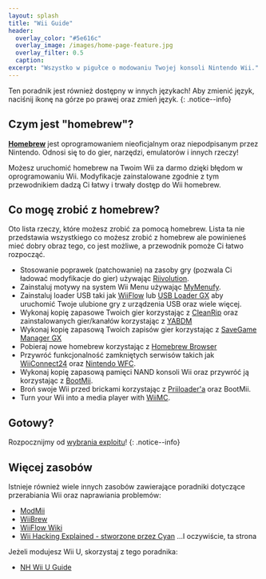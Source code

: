 ```yaml
---
layout: splash
title: "Wii Guide"
header:
  overlay_color: "#5e616c"
  overlay_image: /images/home-page-feature.jpg
  overlay_filter: 0.5
  caption:
excerpt: "Wszystko w pigułce o modowaniu Twojej konsoli Nintendo Wii."
---
```


Ten poradnik jest również dostępny w innych językach! Aby zmienić język, naciśnij ikonę na górze po prawej oraz zmień język.
{: .notice--info}

## Czym jest "homebrew"?

[**Homebrew**](https://en.wikipedia.org/wiki/Homebrew_(video_games)) jest oprogramowaniem nieoficjalnym oraz niepodpisanym przez Nintendo. Odnosi się to do gier, narzędzi, emulatorów i innych rzeczy!

Możesz uruchomić homebrew na Twoim Wii za darmo dzięki błędom w oprogramowaniu Wii. Modyfikacje zainstalowane zgodnie z tym przewodnikiem dadzą Ci łatwy i trwały dostęp do Wii homebrew.

## Co mogę zrobić z homebrew?

Oto lista rzeczy, które możesz zrobić za pomocą homebrew. Lista ta nie przedstawia wszystkiego co możesz zrobić z homebrew ale powinieneś mieć dobry obraz tego, co jest możliwe, a przewodnik pomoże Ci łatwo rozpocząć.

- Stosowanie poprawek (patchowanie) na zasoby gry (pozwala Ci ładować modyfikacje do gier) używając [Riivolution](http://www.wiibrew.org/wiki/Riivolution).
- Zainstaluj motywy na system Wii Menu używając [MyMenufy](themes).
- Zainstaluj loader USB taki jak [WiiFlow](wiiflow) lub [USB Loader GX](usbloadergx) aby uruchomić Twoje ulubione gry z urządzenia USB oraz wiele więcej.
- Wykonaj kopię zapasowe Twoich gier korzystając z [CleanRip](/dump-games) oraz zainstalowanych gier/kanałów korzystając z [YABDM](dump-wads)
- Wykonaj kopię zapasową Twoich zapisów gier korzystając z [SaveGame Manager GX](https://wiidatabase.de/downloads/wii-tools/savegame-manager-gx-beta/)
- Pobieraj nowe homebrew korzystając z [Homebrew Browser](hbb)
- Przywróć funkcjonalność zamkniętych serwisów takich jak [WiiConnect24](riiconnect24) oraz [Nintendo WFC](wiimmfi).
- Wykonaj kopię zapasową pamięci NAND konsoli Wii oraz przywróć ją korzystając z [BootMii](bootmii).
- Broń swoje Wii przed brickami korzystając z [Priiloader'a](priiloader) oraz BootMii.
- Turn your Wii into a media player with [WiiMC](https://oscwii.org/library/app/wiimc-ss).


## Gotowy?

Rozpocznijmy od [wybrania exploitu](get-started)!
{: .notice--info}

## Więcej zasobów

Istnieje również wiele innych zasobów zawierające poradniki dotyczące przerabiania Wii oraz naprawiania problemów:

- [ModMii](https://modmii.github.io/)
- [WiiBrew](https://wiibrew.org/)
- [WiiFlow Wiki](https://sites.google.com/site/wiiflowiki4/)
- [Wii Hacking Explained - stworzone przez Cyan](https://gbatemp.net/threads/wii-hacking-explained.501605/) ...I oczywiście, ta strona

Jeżeli modujesz Wii U, skorzystaj z tego poradnika:
- [NH Wii U Guide](https://wiiu.hacks.guide)
